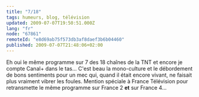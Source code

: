 ```yaml
---
title: "7/18"
tags: humeurs, blog, télévision
updated: 2009-07-07T19:50:51.000Z
lang: "fr"
node: "67861"
remoteId: "e8d69ab75f573db3af8daef3b6b04460"
published: 2009-07-07T21:48:06+02:00
---
```


Eh oui le même programme sur 7 des 18 chaînes de la TNT et encore je compte Canal+ dans le tas... C'est beau la mono-culture et le débordement de bons sentiments pour un mec qui, quand il était encore vivant, ne faisait plus vraiment vibrer les foules. Mention spéciale à France Télévision pour retransmette le même programme sur France 2 **et** sur France 4...

